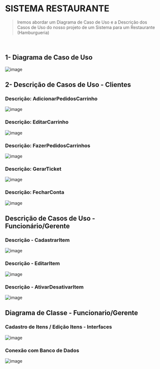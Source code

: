 <h1>SISTEMA RESTAURANTE</h1>

> Iremos abordar um Diagrama de Caso de Uso e a Descrição dos Casos de Uso do nosso projeto de um Sistema para um Restaurante (Hamburgueria)

<br>

<h2>1- Diagrama de Caso de Uso</h2>

![image](https://github.com/user-attachments/assets/a9517420-60a3-46c8-b2e8-b5ed97e32168)






<h2>2- Descrição de Casos de Uso - Clientes</h2>

<h3> Descrição: AdicionarPedidosCarrinho </h3>

![image](https://github.com/user-attachments/assets/9f121840-bd14-4212-839b-165ea6d05313)

<h3> Descrição: EditarCarrinho </h3>

![image](https://github.com/user-attachments/assets/3996fe73-d08a-45ab-82e8-2b7e43ba0d1c)

<h3> Descrição: FazerPedidosCarrinhos </h3>

![image](https://github.com/user-attachments/assets/eb5763d9-4f43-45f1-8e1c-8befc2746177)

<h3> Descrição: GerarTicket </h3>

![image](https://github.com/user-attachments/assets/a362a7bb-a5c6-4081-82c5-0e818704a8d2)

<h3> Descrição: FecharConta </h3>

![image](https://github.com/user-attachments/assets/cd8570ed-ba54-4f4a-945e-779931f8f3a1)


<h2> Descrição de Casos de Uso - Funcionário/Gerente </h2>

<h3> Descrição - CadastrarItem </h3>

![image](https://github.com/user-attachments/assets/d0378b5b-a27f-4e86-b51c-428108f35662)

<h3> Descrição - EditarItem </h3>

![image](https://github.com/user-attachments/assets/093389d1-1474-40a6-8f6b-6b60ba35d6e5)

<h3> Descrição - AtivarDesativarItem </h3>

![image](https://github.com/user-attachments/assets/009979c4-805e-4d95-b2d4-4a164102eeb1)


<h2>Diagrama de Classe - Funcionario/Gerente</h2>

<h3>Cadastro de Itens / Edição Itens - Interfaces</h3>

![image](https://github.com/user-attachments/assets/cb0e2011-29ca-4d5c-8201-e357a7b563d0)

<h3>Conexão com Banco de Dados</h3>

![image](https://github.com/user-attachments/assets/22e25bbf-e965-4ea9-9138-150a1b0b1434)













